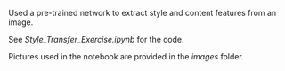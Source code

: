 Used a pre-trained network to extract style and content features from an image. 

See *Style_Transfer_Exercise.ipynb* for the code. 

Pictures used in the notebook are provided in the *images* folder. 
